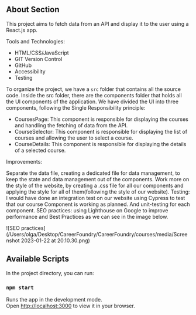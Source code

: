 ## About Section

This project aims to fetch data from an API and display it to the user using a React.js app. 

Tools and Technologies:
- HTML/CSS/JavaScript
- GIT Version Control
- GitHub
- Accessibility
- Testing

To organize the project, we have a `src` folder that contains all the source code. Inside the src folder, there are the components folder that holds all the UI components of the application. We have divided the UI into three components, following the Single Responsibility principle:

- CoursesPage: This component is responsible for displaying the courses and handling the fetching of data from the API.
- CourseSelector: This component is responsible for displaying the list of courses and allowing the user to select a course.
- CourseDetails: This component is responsible for displaying the details of a selected course.


Improvements:

Separate the data file, creating a dedicated file for data management, to keep the state and data management out of the components.
Work more on the style of the website, by creating a .css file for all our components and applying the style for all of them(following the style of our website).
Testing: I would have done an integration test on our website using Cypress to test that our course Component is working as planned. And unit-testing for each component.
SEO practices: using Lighthouse on Google to improve performance and Best Practices as we can see in the image below.

![SEO practices](/Users/olga/Desktop/CareerFoundry/CareerFoundry/courses/media/Screenshot 2023-01-22 at 20.10.30.png)


## Available Scripts

In the project directory, you can run:

### `npm start`

Runs the app in the development mode.\
Open [http://localhost:3000](http://localhost:3000) to view it in your browser.